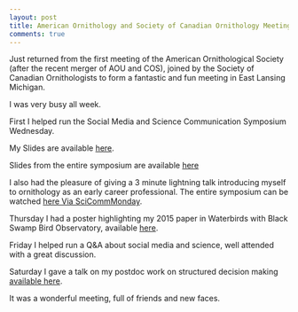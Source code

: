 ```yaml
---
layout: post
title: American Ornithology and Society of Canadian Ornithology Meeting 2017
comments: true
---
```


Just returned from the first meeting of the American Ornithological Society (after the recent merger of AOU and COS), joined by the Society of Canadian Ornithologists to form a fantastic and fun meeting in East Lansing Michigan. 

I was very busy all week.

First I helped run the Social Media and Science Communication Symposium Wednesday. 

My Slides are available [here](https://figshare.com/articles/_MORails_MOScience_Tweeting_Live_From_The_Field/5236579). 

Slides from the entire symposium are available [here](https://figshare.com/account/home#/collections/3828799)

I also had the pleasure of giving a 3 minute lightning talk introducing myself to ornithology as an early career professional. The entire symposium can be watched [here Via SciCommMonday](https://www.pscp.tv/ScicommMonday/1vAxRNYZONDxl?).

Thursday I had a poster highlighting my 2015 paper in Waterbirds with Black Swamp Bird Observatory, available [here](https://figshare.com/articles/Comparison_of_Arrival_Dates_of_Rail_Migration_in_the_Southwest_Lake_Erie_Marshes/4726315).

Friday I helped run a Q&A about social media and science, well attended with a great discussion. 

Saturday I gave a talk on my postdoc work on structured decision making [available here](https://figshare.com/articles/Application_Of_Structured_Decision_Making_to_Marsh_Bird_Monitoring_in_The_Gulf_of_Mexico/5189374).

It was a wonderful meeting, full of friends and new faces. 
